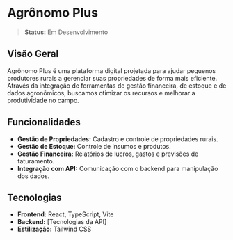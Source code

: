 # Agrônomo Plus

> **Status:** Em Desenvolvimento

## Visão Geral

Agrônomo Plus é uma plataforma digital projetada para ajudar pequenos produtores rurais a gerenciar suas propriedades de forma mais eficiente. Através da integração de ferramentas de gestão financeira, de estoque e de dados agronômicos, buscamos otimizar os recursos e melhorar a produtividade no campo.

## Funcionalidades

- **Gestão de Propriedades:** Cadastro e controle de propriedades rurais.
- **Gestão de Estoque:** Controle de insumos e produtos.
- **Gestão Financeira:** Relatórios de lucros, gastos e previsões de faturamento.
- **Integração com API:** Comunicação com o backend para manipulação dos dados.

## Tecnologias

- **Frontend:** React, TypeScript, Vite
- **Backend:** [Tecnologias da API]
- **Estilização:** Tailwind CSS